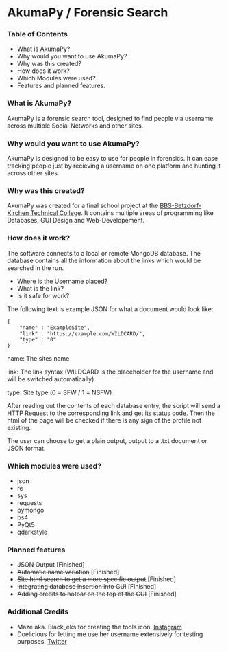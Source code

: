 # AkumaPy / Forensic Search

### Table of Contents
- What is AkumaPy?
- Why would you want to use AkumaPy?
- Why was this created?
- How does it work?
- Which Modules were used?
- Features and planned features.

### What is AkumaPy?

AkumaPy is a forensic search tool, designed to find people via username across multiple Social Networks and other sites.

### Why would you want to use AkumaPy?

AkumaPy is designed to be easy to use for people in forensics.
It can ease tracking people just by recieving a username on one platform and hunting it across other sites.

### Why was this created?

AkumaPy was created for a final school project at the [BBS-Betzdorf-Kirchen Technical College](https://www.bbs-betzdorf-kirchen.de "School Homepage").
It contains multiple areas of programming like Databases, GUI Design and Web-Developement.

### How does it work?

The software connects to a local or remote MongoDB database. The database contains all the information about the links which would be searched in the run.
- Where is the Username placed?
- What is the link?
- Is it safe for work?

The following text is example JSON for what a document would look like:

```
{
    "name" : "ExampleSite",
    "link" : "https://example.com/WILDCARD/",
    "type" : "0"
}
```

name: The sites name

link: The link syntax (WILDCARD is the placeholder for the username and will be switched automatically)

type: Site type (0 = SFW / 1 = NSFW)

After reading out the contents of each database entry, the script will send a HTTP Request to the corresponding link and get its status code.
Then the html of the page will be checked if there is any sign of the profile not existing.

The user can choose to get a plain output, output to a .txt document or JSON format.

### Which modules were used?

- json
- re
- sys
- requests
- pymongo
- bs4 
- PyQt5
- qdarkstyle

### Planned features

- ~~JSON Output~~ [Finished]
- ~~Automatic name variation~~ [Finished]
- ~~Site html search to get a more specific output~~ [Finished]
- ~~Integrating database insertion into GUI~~ [Finished]
- ~~Adding credits to hotbar on the top of the GUI~~ [Finished]

### Additional Credits

- Maze aka. Black_eks for creating the tools icon. [Instagram](https://www.instagram.com/black_eks/)
- Doelicious for letting me use her username extensively for testing purposes. [Twitter](https://www.twitter.com/Doelici0us/)
